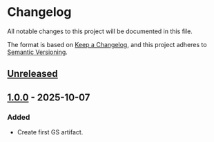 # Changelog

All notable changes to this project will be documented in this file.

The format is based on [Keep a Changelog](https://keepachangelog.com/en/1.0.0/),
and this project adheres to [Semantic Versioning](https://semver.org/spec/v2.0.0.html).

## [Unreleased]

## [1.0.0] - 2025-10-07

### Added

- Create first GS artifact.

[Unreleased]: https://github.com/giantswarm/kuberay/compare/v1.0.0...HEAD
[1.0.0]: https://github.com/giantswarm/kuberay/releases/tag/v1.0.0

